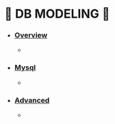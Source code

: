 # :star2: DB MODELING :star2:

- ### [Overview](https://github.com/cw001121/TIL/blob/main/DB_modeling/Overview.md)

  -

- ### [Mysql](https://github.com/cw001121/TIL/blob/main/DB_modeling/Mysql.md)

  -

- ### [Advanced](https://github.com/cw001121/TIL/blob/main/DB_modeling/advanced.md)

  -
